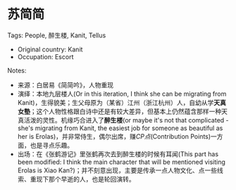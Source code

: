 # 苏简简

Tags: People, 醉生楼, Kanit, Tellus

* Original country: Kanit
* Occupation: Escort

Notes:

* 来源：白居易《简简吟》，人物重现
* 演绎：本地九层楼人(Or in this iteration, I think she can be migrating from Kanit)，生得貌美；生父母原为（某省）江州（浙江杭州）人，自幼从学**天真女塾**；这个人物性格跟白诗中还是有较大差异，但基本上仍然蕴含那样一种天真活泼的灵性。机缘巧合进入了**醉生楼**(or maybe it's not that complicated - she's migrating from Kanit, the easiest job for someone as beautiful as her is Erolas)，并非常侍生，偶尔出席，赚*CP点*(Contribution Points)一方面，也是寻点乐趣。<br/>
* 出场：在《张鹤游记》里张鹤再次去到醉生楼的时候有耳闻(This part has been modified: I think the main character that will be mentioned visiting Erolas is Xiao Kan?)；并不刻意出现，主要是传承一点人物文化、点一些线索、重现下那个早逝的人，也是轮回演转。